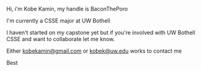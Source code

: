 Hi, i'm Kobe Kamin, my handle is BaconThePoro 

I'm currently a CSSE major at UW Bothell 

I haven't started on my capstone yet but if you're involved with UW Bothell CSSE and want to collaborate let me know. 

Either kobekamin@gmail.com or kobek@uw.edu works to contact me 

Best
